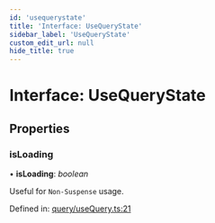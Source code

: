 ```yaml
---
id: 'usequerystate'
title: 'Interface: UseQueryState'
sidebar_label: 'UseQueryState'
custom_edit_url: null
hide_title: true
---
```


# Interface: UseQueryState

## Properties

### isLoading

• **isLoading**: _boolean_

Useful for `Non-Suspense` usage.

Defined in: [query/useQuery.ts:21](https://github.com/gqless/gqless/blob/master/packages/react/src/query/useQuery.ts#L21)
